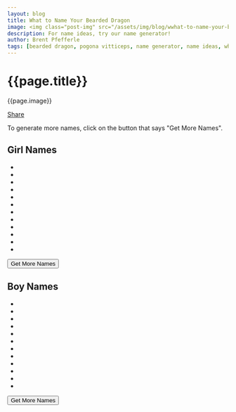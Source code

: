 ```yaml
---
layout: blog
title: What to Name Your Bearded Dragon
image: <img class="post-img" src="/assets/img/blog/wwhat-to-name-your-bearded-dragon.jpg" alt="Picture of a Bearded Dragon.">
description: For name ideas, try our name generator!
author: Brent Pfefferle
tags: [bearded dragon, pogona vitticeps, name generator, name ideas, what to name your bearded dragon, name ideas for a bearded dragon]
---
```


<!--Show More-->

# {{page.title}}
{{page.image}}

<div class="fb-share-button" data-href="http://www.beardeddragonowners.com/2020/04/28/what-to-name-your-bearded-dragon.html" data-layout="button_count" data-size="large"><a target="_blank" href="https://www.facebook.com/sharer/sharer.php?u=http%3A%2F%2Fwww.beardeddragonowners.com%2F2020%2F04%2F28%2Fwhat-to-name-your-bearded-dragon.html&amp;src=sdkpreparse" class="fb-xfbml-parse-ignore">Share</a></div>

To generate more names, click on the button that says "Get More Names". 

<div class="list-of-female-names">
    <h2>Girl Names</h2>
    <ul>
        <li class="li-female-name"></li>
        <li class="li-female-name"></li>
        <li class="li-female-name"></li>
        <li class="li-female-name"></li>
        <li class="li-female-name"></li>
        <li class="li-female-name"></li>
        <li class="li-female-name"></li>
        <li class="li-female-name"></li>
        <li class="li-female-name"></li>
        <li class="li-female-name"></li>
        <li class="li-female-name"></li>
        <li class="li-female-name"></li>
    </ul>
    <button id="btnFemaleNames">Get More Names</button>
</div>

<div class="list-of-male-names">
    <h2>Boy Names</h2>
    <ul>
        <li class="li-male-name"></li>
        <li class="li-male-name"></li>
        <li class="li-male-name"></li>
        <li class="li-male-name"></li>
        <li class="li-male-name"></li>
        <li class="li-male-name"></li>
        <li class="li-male-name"></li>
        <li class="li-male-name"></li>
        <li class="li-male-name"></li>
        <li class="li-male-name"></li>
        <li class="li-male-name"></li>
        <li class="li-male-name"></li>
    </ul>
    <button id="btnMaleNames">Get More Names</button>
</div>

<script src="/assets/js/name-generator.js"></script>